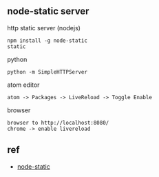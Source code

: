 ## node-static server

http static server (nodejs)

```
npm install -g node-static
static
```

python

```
python -m SimpleHTTPServer
```

atom editor

```
atom -> Packages -> LiveReload -> Toggle Enable
```

browser

```
browser to http://localhost:8080/
chrome -> enable livereload
```

## ref

* [node-static](https://www.npmjs.org/package/node-static)
